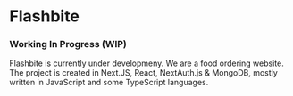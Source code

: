 # Flashbite 

### Working In Progress (WIP)

Flashbite is currently under developmeny. We are a food ordering website. The project is created in Next.JS, React, NextAuth.js & MongoDB, mostly written in JavaScript and some TypeScript languages.


